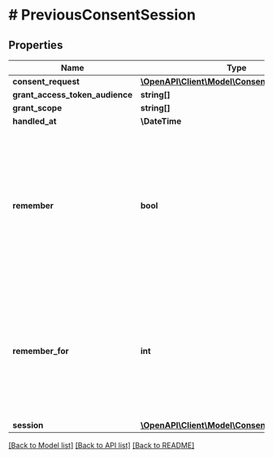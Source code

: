 # # PreviousConsentSession

## Properties

Name | Type | Description | Notes
------------ | ------------- | ------------- | -------------
**consent_request** | [**\OpenAPI\Client\Model\ConsentRequest**](ConsentRequest.md) |  | [optional]
**grant_access_token_audience** | **string[]** |  | [optional]
**grant_scope** | **string[]** |  | [optional]
**handled_at** | **\DateTime** |  | [optional]
**remember** | **bool** | Remember, if set to true, tells ORY Hydra to remember this consent authorization and reuse it if the same client asks the same user for the same, or a subset of, scope. | [optional]
**remember_for** | **int** | RememberFor sets how long the consent authorization should be remembered for in seconds. If set to &#x60;0&#x60;, the authorization will be remembered indefinitely. | [optional]
**session** | [**\OpenAPI\Client\Model\ConsentRequestSession**](ConsentRequestSession.md) |  | [optional]

[[Back to Model list]](../../README.md#models) [[Back to API list]](../../README.md#endpoints) [[Back to README]](../../README.md)
